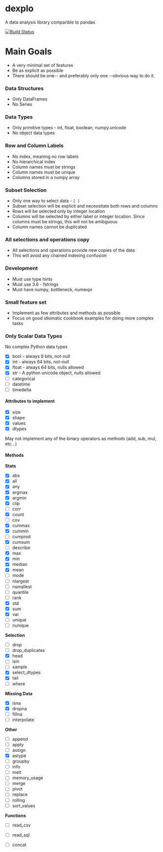 # dexplo
A data analysis library comparible to pandas

[![Build Status](https://travis-ci.org/dexplo/dexplo.svg?branch=master)](https://travis-ci.org/dexplo/dexplo)

# Main Goals
* A very minimal set of features 
* Be as explicit as possible
* There should be one-- and preferably only one --obvious way to do it.

### Data Structures
* Only DataFrames
* No Series

### Data Types
* Only primitive types - int, float, boolean, numpy.unicode
* No object data types

### Row and Column Labels
* No index, meaning no row labels
* No hierarchical index
* Column names must be strings
* Column names must be unique
* Columns stored in a numpy array

### Subset Selection
* Only one way to select data - `[ ]`
* Subset selection will be explicit and necessitate both rows and columns
* Rows will be selected only by integer location
* Columns will be selected by either label or integer location. Since columns must be strings, this will not be amibguous
* Column names cannot be duplicated

### All selections and operations copy
* All selections and operations provide new copies of the data
* This will avoid any chained indexing confusion

### Development
* Must use type hints
* Must use 3.6 - fstrings
* Must have numpy, bottleneck, numexpr


### Small feature set
* Implement as few attributes and methods as possible
* Focus on good idiomatic cookbook examples for doing more complex tasks

### Only Scalar Data Types
No complex Python data types
- [x] bool - always 8 bits, not-null
- [x] int - always 64 bits, not-null
- [x] float - always 64 bits, nulls allowed
- [x] str - A python unicode object, nulls allowed
- [ ] categorical
- [ ] datetime
- [ ] timedelta

#### Attributes to implement
- [x] size
- [x] shape
- [x] values
- [x] dtypes

May not implement any of the binary operators as methods (add, sub, mul, etc...)

#### Methods
**Stats**

- [x] abs
- [x] all
- [x] any
- [x] argmax
- [x] argmin
- [x] clip
- [ ] corr
- [x] count
- [ ] cov
- [x] cummax
- [x] cummin
- [ ] cumprod
- [x] cumsum
- [ ] describe
- [x] max
- [x] min
- [x] median
- [x] mean
- [ ] mode
- [ ] nlargest
- [ ] nsmallest
- [ ] quantile
- [ ] rank
- [x] std
- [x] sum
- [x] var
- [ ] unique
- [ ] nunique

**Selection**

- [ ] drop
- [ ] drop_duplicates
- [x] head
- [ ] isin
- [ ] sample
- [x] select_dtypes
- [x] tail
- [ ] where

**Missing Data**

- [x] isna
- [x] dropna
- [ ] fillna
- [ ] interpolate

**Other**

- [ ] append
- [ ] apply
- [ ] assign
- [x] astype
- [ ] groupby
- [ ] info
- [ ] melt
- [ ] memory_usage
- [ ] merge
- [ ] pivot
- [ ] replace
- [ ] rolling
- [ ] sort_values

**Functions**

- [ ] read_csv
- [ ] read_sql
- [ ] concat

